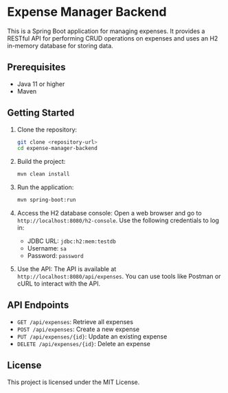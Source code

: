 # Expense Manager Backend

This is a Spring Boot application for managing expenses. It provides a RESTful API for performing CRUD operations on expenses and uses an H2 in-memory database for storing data.

## Prerequisites

- Java 11 or higher
- Maven

## Getting Started

1. Clone the repository:
   ```bash
   git clone <repository-url>
   cd expense-manager-backend
   ```

2. Build the project:
   ```bash
   mvn clean install
   ```

3. Run the application:
   ```bash
   mvn spring-boot:run
   ```

4. Access the H2 database console:
   Open a web browser and go to `http://localhost:8080/h2-console`. Use the following credentials to log in:
   - JDBC URL: `jdbc:h2:mem:testdb`
   - Username: `sa`
   - Password: `password`

5. Use the API:
   The API is available at `http://localhost:8080/api/expenses`. You can use tools like Postman or cURL to interact with the API.

## API Endpoints

- `GET /api/expenses`: Retrieve all expenses
- `POST /api/expenses`: Create a new expense
- `PUT /api/expenses/{id}`: Update an existing expense
- `DELETE /api/expenses/{id}`: Delete an expense

## License

This project is licensed under the MIT License.